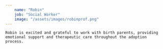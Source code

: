 ```yaml
---
    name: "Robin"
    job: "Social Worker"
    image: "/assets/images/robinprof.png"
---
```

    Robin is excited and grateful to work with birth parents, providing emotional support and therapeutic care throughout the adoption process.
